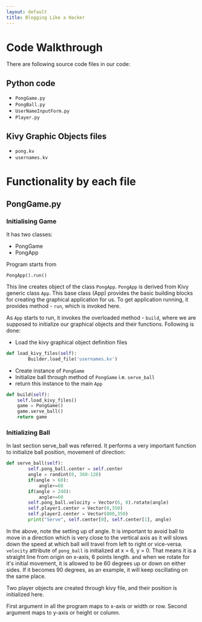 ```yaml
---
layout: default
title: Blogging Like a Hacker
---
```

# Code Walkthrough

There are following source code files in our code:

## Python code

* ```PongGame.py```
* ```PongBall.py```
* ```UserNameInputForm.py```
* ```Player.py```

## Kivy Graphic Objects files

* ```pong.kv```
* ```usernames.kv```

# Functionality by each file

## PongGame.py

### Initialising Game

It has two classes:

* PongGame
* PongApp

Program starts from

```
PongApp().run()
```

This line creates object of the class ```PongApp```. ```PongApp``` is derived from Kivy generic class ```App```.
This base class (App) provides the basic building blocks for creating the graphical application for us. To get
application running, it provides method - ```run```, which is invoked here.

As ```App``` starts to run, it invokes the overloaded method - ```build```, where we are supposed to initialize our
graphical objects and their functions. Following is done:

* Load the kivy graphical object definition files

```python
def load_kivy_files(self):
        Builder.load_file('usernames.kv')
```
* Create instance of ```PongGame```
* Initialize ball through method of ```PongGame``` i.e. ```serve_ball```
* return this instance to the main ```App```


```python
def build(self):
    self.load_kivy_files()
    game = PongGame()
    game.serve_ball()
    return game
```

### Initializing Ball

In last section serve_ball was referred. It performs a very important function to initialize ball position,
movement of direction:

```python
def serve_ball(self):
        self.pong_ball.center = self.center
        angle = randint(0, 360-120)
        if(angle > 60):
            angle+=60
        if(angle > 240):
            angle+=60
        self.pong_ball.velocity = Vector(6, 0).rotate(angle)
        self.player1.center = Vector(0,350)
        self.player2.center = Vector(800,350)
        print("Serve", self.center[0], self.center[1], angle)
```        

In the above, note the setting up of angle. It is important to avoid ball to move in a direction which is 
very close to the vertical axis as it will slows down the speed at which ball will travel from left to right
or vice-versa. ```velocity``` attribute of ```pong_ball``` is initialized at x = 6, y = 0. That means it
is a straight line from origin on x-axis, 6 points length. and when we rotate for it's initial movement,
it is allowed to be 60 degrees up or down on either sides. If it becomes 90 degrees, as an example, it will 
keep oscillating on the same place.

Two player objects are created through kivy file, and their position is initialized here.

First argument in all the program maps to x-axis or width or row. Second argument maps to y-axis or height or column.

